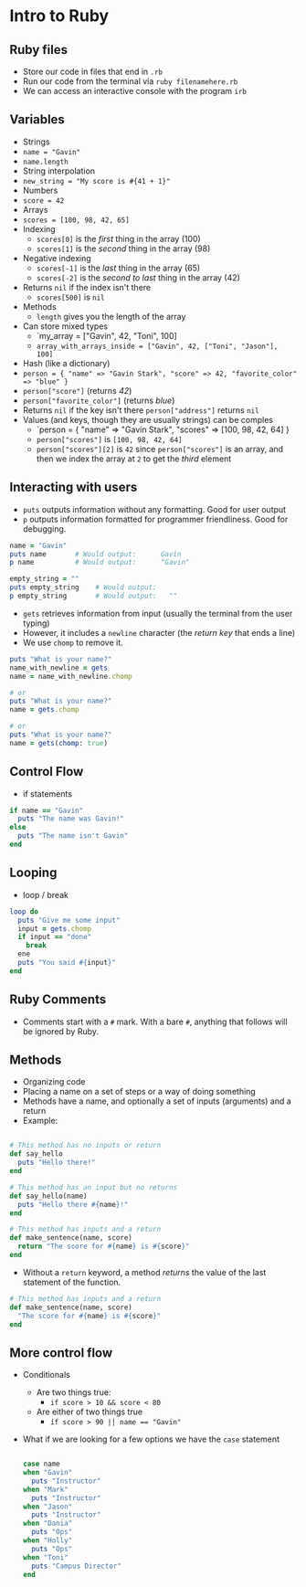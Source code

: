 # Intro to Ruby

## Ruby files

- Store our code in files that end in `.rb`
- Run our code from the terminal via `ruby filenamehere.rb`
- We can access an interactive console with the program `irb`

## Variables

- Strings
- `name = "Gavin"`
- `name.length`
- String interpolation
- `new_string = "My score is #{41 + 1}"`
- Numbers
- `score = 42`
- Arrays
- `scores = [100, 98, 42, 65]`
- Indexing
  - `scores[0]` is the _first_ thing in the array (100)
  - `scores[1]` is the _second_ thing in the array (98)
- Negative indexing
  - `scores[-1]` is the _last_ thing in the array (65)
  - `scores[-2]` is the _second to last_ thing in the array (42)
- Returns `nil` if the index isn't there
  - `scores[500]` is `nil`
- Methods
  - `length` gives you the length of the array
- Can store mixed types
  - `my_array = ["Gavin", 42, "Toni", 100]
  - `array_with_arrays_inside = ["Gavin", 42, ["Toni", "Jason"], 100]`
- Hash (like a dictionary)
- `person = { "name" => "Gavin Stark", "score" => 42, "favorite_color" => "blue" }`
- `person["score"]` (returns _42_)
- `person["favorite_color"]` (returns _blue_)
- Returns `nil` if the key isn't there `person["address"]` returns `nil`
- Values (and keys, though they are usually strings) can be comples
  - `person = { "name" => "Gavin Stark", "scores" => [100, 98, 42, 64] }
  - `person["scores"]` is `[100, 98, 42, 64]`
  - `person["scores"][2]` is `42` since `person["scores"]` is an array, and then we index the array at `2` to get the _third_ element

## Interacting with users

- `puts` outputs information without any formatting. Good for user output
- `p` outputs information formatted for programmer friendliness. Good for debugging.

```ruby
name = "Gavin"
puts name       # Would output:      Gavin
p name          # Would output:      "Gavin"

empty_string = ""
puts empty_string    # Would output:
p empty_string       # Would output:   ""
```

- `gets` retrieves information from input (usually the terminal from the user typing)
- However, it includes a `newline` character (the _return key_ that ends a line)
- We use `chomp` to remove it.

```ruby
puts "What is your name?"
name_with_newline = gets
name = name_with_newline.chomp

# or
puts "What is your name?"
name = gets.chomp

# or
puts "What is your name?"
name = gets(chomp: true)
```

## Control Flow

- if statements

```ruby
if name == "Gavin"
  puts "The name was Gavin!"
else
  puts "The name isn't Gavin"
end
```

## Looping

- loop / break

```ruby
loop do
  puts "Give me some input"
  input = gets.chomp
  if input == "done"
    break
  ene
  puts "You said #{input}"
end
```

## Ruby Comments

- Comments start with a `#` mark. With a bare `#`, anything that follows will be ignored by Ruby.

## Methods

- Organizing code
- Placing a name on a set of steps or a way of doing something
- Methods have a name, and optionally a set of inputs (arguments) and a return
- Example:

```ruby

# This method has no inputs or return
def say_hello
  puts "Hello there!"
end

# This method has an input but no returns
def say_hello(name)
  puts "Hello there #{name}!"
end

# This method has inputs and a return
def make_sentence(name, score)
  return "The score for #{name} is #{score}"
end
```

- Without a `return` keyword, a method _returns_ the value of the last statement of the function.

```ruby
# This method has inputs and a return
def make_sentence(name, score)
  "The score for #{name} is #{score}"
end
```

## More control flow

- Conditionals
  - Are two things true:
    - `if score > 10 && score < 80`
  - Are either of two things true
    - `if score > 90 || name == "Gavin"`
- What if we are looking for a few options we have the `case` statement

  ```ruby

  case name
  when "Gavin"
    puts "Instructor"
  when "Mark"
    puts "Instructor"
  when "Jason"
    puts "Instructor"
  when "Dania"
    puts "Ops"
  when "Holly"
    puts "Ops"
  when "Toni"
    puts "Campus Director"
  end
  ```
